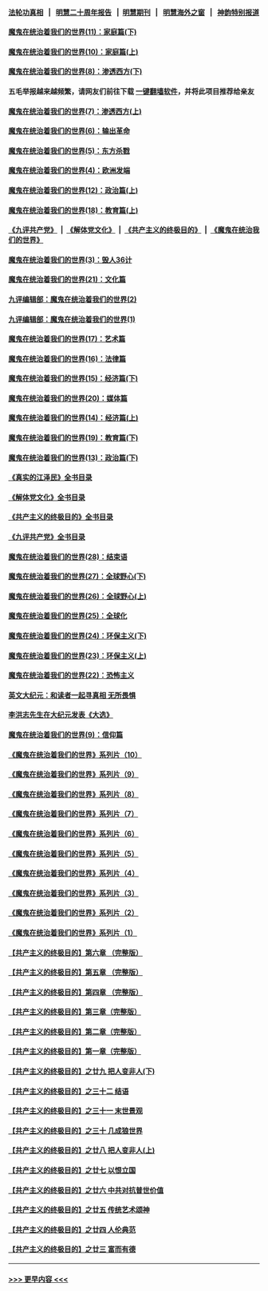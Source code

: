 #### [法轮功真相](https://github.com/gfw-breaker/truth/blob/master/README.md?t=0) &nbsp;&nbsp;|&nbsp;&nbsp; [明慧二十周年报告](https://github.com/gfw-breaker/mh-reports/blob/master/README.md?t=0) &nbsp;&nbsp;|&nbsp;&nbsp;[明慧期刊](https://github.com/gfw-breaker/mh-qikan) &nbsp;&nbsp;|&nbsp;&nbsp; [明慧海外之窗](https://github.com/gfw-breaker/mh-news/blob/master/README.md?t=0) &nbsp;&nbsp;|&nbsp;&nbsp; [神韵特别报道](https://github.com/gfw-breaker/mh-news/blob/master/shenyun.md?t=0)
#### [魔鬼在统治着我们的世界(11)：家庭篇(下)](../pages/nsc422/n10440961.md?t=12101750) 
#### [魔鬼在统治着我们的世界(10)：家庭篇(上)](../pages/nsc422/n10435448.md?t=12101750) 
#### [魔鬼在统治着我们的世界(8)：渗透西方(下)](../pages/nsc422/n10429603.md?t=12101750) 
#### 五毛举报越来越频繁，请网友们前往下载 [一键翻墙软件](https://github.com/gfw-breaker/ssr-accounts)，并将此项目推荐给亲友
#### [魔鬼在统治着我们的世界(7)：渗透西方(上)](../pages/nsc422/n10426013.md?t=12101750) 
#### [魔鬼在统治着我们的世界(6)：输出革命](../pages/nsc422/n10421536.md?t=12101750) 
#### [魔鬼在统治着我们的世界(5)：东方杀戮](../pages/nsc422/n10417707.md?t=12101750) 
#### [魔鬼在统治着我们的世界(4)：欧洲发端](../pages/nsc422/n10414890.md?t=12101750) 
#### [魔鬼在统治着我们的世界(12)：政治篇(上)](../pages/nsc422/n10444576.md?t=12101750) 
#### [魔鬼在统治着我们的世界(18)：教育篇(上)](../pages/nsc422/n10526970.md?t=12101750) 
#### [《九评共产党》](https://github.com/begood0513/9ping.md/blob/master/README.md) &nbsp;|&nbsp; [《解体党文化》](../../../../jtdwh.md/blob/master/README.md)  &nbsp;|&nbsp; [《共产主义的终极目的》](../../../../gczydzjmd.md/blob/master/README.md) &nbsp;|&nbsp; [《魔鬼在统治我们的世界》](../../../../mgztzwmdsj.md/blob/master/README.md) 
#### [魔鬼在统治着我们的世界(3)：毁人36计](../pages/nsc422/n10411583.md?t=12101750) 
#### [魔鬼在统治着我们的世界(21)：文化篇](../pages/nsc422/n10597706.md?t=12101750) 
#### [九评编辑部：魔鬼在统治着我们的世界(2)](../pages/nsc422/n10410036.md?t=12101750) 
#### [九评编辑部：魔鬼在统治着我们的世界(1)](../pages/nsc422/n10406825.md?t=12101750) 
#### [魔鬼在统治着我们的世界(17)：艺术篇](../pages/nsc422/n10499093.md?t=12101750) 
#### [魔鬼在统治着我们的世界(16)：法律篇](../pages/nsc422/n10485969.md?t=12101750) 
#### [魔鬼在统治着我们的世界(15)：经济篇(下)](../pages/nsc422/n10469975.md?t=12101750) 
#### [魔鬼在统治着我们的世界(20)：媒体篇](../pages/nsc422/n10586579.md?t=12101750) 
#### [魔鬼在统治着我们的世界(14)：经济篇(上)](../pages/nsc422/n10457370.md?t=12101750) 
#### [魔鬼在统治着我们的世界(19)：教育篇(下)](../pages/nsc422/n10564808.md?t=12101750) 
#### [魔鬼在统治着我们的世界(13)：政治篇(下)](../pages/nsc422/n10448270.md?t=12101750) 
#### [《真实的江泽民》全书目录](../pages/nsc422/n13721399.md?t=12101750) 
#### [《解体党文化》全书目录](../pages/nsc422/n13721157.md?t=12101750) 
#### [《共产主义的终极目的》全书目录](../pages/nsc422/n13721048.md?t=12101750) 
#### [《九评共产党》全书目录](../pages/nsc422/n13708085.md?t=12101750) 
#### [魔鬼在统治着我们的世界(28)：结束语](../pages/nsc422/n10936246.md?t=12101750) 
#### [魔鬼在统治着我们的世界(27)：全球野心(下)](../pages/nsc422/n10928319.md?t=12101750) 
#### [魔鬼在统治着我们的世界(26)：全球野心(上)](../pages/nsc422/n10900318.md?t=12101750) 
#### [魔鬼在统治着我们的世界(25)：全球化](../pages/nsc422/n10788205.md?t=12101750) 
#### [魔鬼在统治着我们的世界(24)：环保主义(下)](../pages/nsc422/n10695307.md?t=12101750) 
#### [魔鬼在统治着我们的世界(23)：环保主义(上)](../pages/nsc422/n10688613.md?t=12101750) 
#### [魔鬼在统治着我们的世界(22)：恐怖主义](../pages/nsc422/n10614727.md?t=12101750) 
#### [英文大纪元：和读者一起寻真相 无所畏惧](../pages/nsc422/n12542027.md?t=12101750) 
#### [李洪志先生在大纪元发表《大选》](../pages/nsc422/n12534746.md?t=12101750) 
#### [魔鬼在统治着我们的世界(9)：信仰篇](../pages/nsc422/n10432159.md?t=12101750) 
#### [《魔鬼在统治着我们的世界》系列片（10）](../pages/nsc422/n12292670.md?t=12101750) 
#### [《魔鬼在统治着我们的世界》系列片（9）](../pages/nsc422/n12290859.md?t=12101750) 
#### [《魔鬼在统治着我们的世界》系列片（8）](../pages/nsc422/n12287445.md?t=12101750) 
#### [《魔鬼在统治着我们的世界》系列片（7）](../pages/nsc422/n12283425.md?t=12101750) 
#### [《魔鬼在统治着我们的世界》系列片（6）](../pages/nsc422/n12282314.md?t=12101750) 
#### [《魔鬼在统治着我们的世界》系列片（5）](../pages/nsc422/n12281419.md?t=12101750) 
#### [《魔鬼在统治着我们的世界》系列片（4）](../pages/nsc422/n12274024.md?t=12101750) 
#### [《魔鬼在统治着我们的世界》系列片（3）](../pages/nsc422/n12271322.md?t=12101750) 
#### [《魔鬼在统治着我们的世界》系列片（2）](../pages/nsc422/n12269049.md?t=12101750) 
#### [《魔鬼在统治着我们的世界》系列片（1）](../pages/nsc422/n12267575.md?t=12101750) 
#### [【共产主义的终极目的】第六章 （完整版）](../pages/nsc422/n11428913.md?t=12101750) 
#### [【共产主义的终极目的】第五章 （完整版）](../pages/nsc422/n11428912.md?t=12101750) 
#### [【共产主义的终极目的】第四章 （完整版）](../pages/nsc422/n11428907.md?t=12101750) 
#### [【共产主义的终极目的】第三章（完整版）](../pages/nsc422/n11428848.md?t=12101750) 
#### [【共产主义的终极目的】第二章（完整版）](../pages/nsc422/n11428831.md?t=12101750) 
#### [【共产主义的终极目的】第一章（完整版）](../pages/nsc422/n11417651.md?t=12101750) 
#### [【共产主义的终极目的】之廿九 把人变非人(下)](../pages/nsc422/n11344140.md?t=12101750) 
#### [【共产主义的终极目的】之三十二 结语](../pages/nsc422/n11360535.md?t=12101750) 
#### [【共产主义的终极目的】之三十一 末世景观](../pages/nsc422/n11351129.md?t=12101750) 
#### [【共产主义的终极目的】之三十 几成狼世界](../pages/nsc422/n11348280.md?t=12101750) 
#### [【共产主义的终极目的】之廿八 把人变非人(上)](../pages/nsc422/n11340492.md?t=12101750) 
#### [【共产主义的终极目的】之廿七 以恨立国](../pages/nsc422/n11336944.md?t=12101750) 
#### [【共产主义的终极目的】之廿六 中共对抗普世价值](../pages/nsc422/n11324785.md?t=12101750) 
#### [【共产主义的终极目的】之廿五 传统艺术颂神](../pages/nsc422/n11296396.md?t=12101750) 
#### [【共产主义的终极目的】之廿四 人伦典范](../pages/nsc422/n11296397.md?t=12101750) 
#### [【共产主义的终极目的】之廿三 富而有德](../pages/nsc422/n11283598.md?t=12101750) 

----
#### [ >>> 更早内容 <<< ](../indexes/nsc422-earlier.md)
